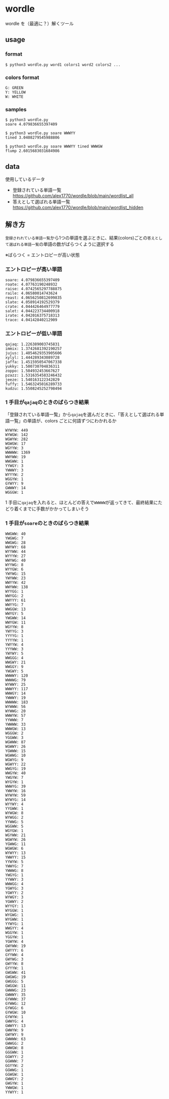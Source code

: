# wordle

wordle を（最適に？）解くツール

## usage

### format

```
$ python3 wordle.py word1 colors1 word2 colors2 ...
```

### colors format

```
G: GREEN
Y: YELLOW
W: WHITE
```

### samples

```
$ python3 wordle.py
soare 4.079836655397409
```

```
$ python3 wordle.py soare WWWYY
tined 3.0408279545988806
```

```
$ python3 wordle.py soare WWWYY tined WWWGW
flump 2.6015683031684986
```

## data

使用しているデータ

- 登録されている単語一覧  
  https://github.com/alex1770/wordle/blob/main/wordlist_all
- 答えとして選ばれる単語一覧  
  https://github.com/alex1770/wordle/blob/main/wordlist_hidden

## 解き方

`登録されれている単語一覧`から1つの単語を選ぶときに、結果(colors)ごとの`答えとして選ばれる単語一覧`の単語の数がばらつくように選択する

※ばらつく = エントロピーが高い状態

### エントロピーが高い単語

```
soare: 4.079836655397409
roate: 4.07763190248932
raise: 4.0742565297788875
raile: 4.06580014743624
reast: 4.0656250812699835
slate: 4.058914192529379
crate: 4.044426464977779
salet: 4.044223734400918
irate: 4.042016375718313
trace: 4.04142840212909
```

### エントロピーが低い単語

```
qajaq: 1.226389003745831
immix: 1.3742681392190257
jujus: 1.4054629353905606
xylyl: 1.444289343089728
jaffa: 1.4515950547067338
yukky: 1.500730704836311
zoppo: 1.504932453667627
pzazz: 1.5316354583246432
jeeze: 1.540163122342829
fuffy: 1.5463245016289733
kudzu: 1.5508245252798494
```

### 1 手目が`qajaq`のときのばらつき結果

「登録されている単語一覧」から`qajaq`を選んだときに、「答えとして選ばれる単語一覧」の単語が、colors ごとに何語ずつにわかれるか

```
WYWYW: 449
WYWGW: 142
WGWYW: 282
WGWGW: 17
WGYYW: 3
WWWWW: 1369
WWYWW: 19
WWGWW: 1
YYWGY: 3
YWWWY: 3
WYYYW: 2
WGGYW: 1
GYWYY: 9
GWWWY: 14
WGGGW: 1
```

1 手目に`qajaq`を入れると、ほとんどの答えで`WWWWW`が返ってきて、最終結果にたどり着くまでに手数がかかってしまいそう

### 1 手目が`soare`のときのばらつき結果

```
WWGWW: 40
YWGWG: 7
WWGWG: 28
WWYWY: 68
WYYWW: 44
WYYYW: 27
WWYWG: 40
WYYWG: 8
WYYGW: 6
YWYWG: 15
YWYWW: 23
WWYYW: 42
WWYWW: 138
WYYGG: 1
WWYGG: 2
WWYYY: 61
WWYYG: 7
WWGGW: 13
WWYGY: 5
YWGWW: 14
WWYGW: 11
WGYYW: 8
YWYYG: 3
YYYYG: 1
YYYYW: 1
YWYYW: 4
YYYWW: 3
YWYWY: 5
WWGGG: 4
WWGWY: 21
WWGGY: 9
YWGWY: 5
WWWWY: 120
WWWWG: 79
WYWWY: 25
WWWYY: 117
WWWGY: 14
YWWWY: 19
WWWWW: 183
WYWWW: 56
WYWWG: 20
WWWYW: 57
YYWWW: 7
YWWWW: 33
WWWGW: 13
WGGGW: 2
YGGWW: 3
WGWWW: 87
WGWWY: 26
YGWWW: 15
WGWWG: 10
WGWYG: 9
WGWYY: 22
WWGYG: 19
WWGYW: 40
YWGYW: 7
WYGYW: 1
WWWYG: 39
YWWYW: 16
WYWYW: 59
WYWYG: 14
WYYWY: 4
YYGWW: 1
WYWGW: 8
WYWGG: 2
YYWWG: 5
WGGWW: 5
WGYGW: 1
WGYWW: 21
WGWYW: 26
YGWWG: 11
WGWGW: 6
WYWYY: 13
YWWYY: 15
YYWYW: 5
YWWYG: 7
YWWWG: 8
YWGYG: 1
YYWWY: 3
WWWGG: 4
YGWYG: 3
YGWYY: 2
WYWGY: 3
YGWWY: 2
WYYGY: 1
WYGGW: 1
WYGWG: 1
WYGWW: 1
YYWYG: 1
WWGYY: 4
WGGYW: 1
YGGYW: 1
YGWYW: 4
GWYWW: 19
GWYYY: 6
GYYWW: 4
GWYWG: 3
GWYYW: 8
GYYYW: 1
GWGWW: 41
GWGWG: 19
GWGGG: 5
GWGGW: 11
GWWWG: 23
GWWWY: 35
GYWWW: 37
GYWWG: 12
GYWGG: 6
GYWGW: 10
GYWYW: 1
GWWYG: 4
GWWYY: 13
GWWYW: 9
GWYWY: 9
GWWWW: 63
GWWGG: 2
GWWGW: 8
GGGWW: 1
GGWYY: 2
GGWWW: 7
GGYYW: 2
GGWWG: 1
GGWGW: 1
GWWGY: 2
GWGYW: 1
YWWGW: 1
YYWYY: 1
```
